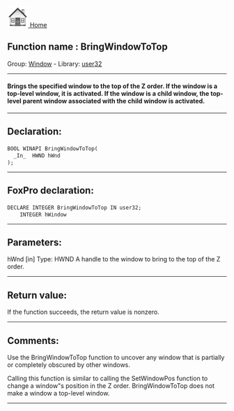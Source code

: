 [<img src="../../images/home.png"> Home ](https://github.com/VFPX/Win32API)  

## Function name : BringWindowToTop
Group: [Window](../../functions_group.md#Window)  -  Library: [user32](../../../libraries.md#user32)  
***  


#### Brings the specified window to the top of the Z order. If the window is a top-level window, it is activated. If the window is a child window, the top-level parent window associated with the child window is activated.
***  


## Declaration:
```foxpro  
BOOL WINAPI BringWindowToTop(
  _In_  HWND hWnd
);  
```  
***  


## FoxPro declaration:
```foxpro  
DECLARE INTEGER BringWindowToTop IN user32;
	INTEGER hWindow  
```  
***  


## Parameters:
hWnd [in]
Type: HWND
A handle to the window to bring to the top of the Z order.  
***  


## Return value:
If the function succeeds, the return value is nonzero.  
***  


## Comments:
Use the BringWindowToTop function to uncover any window that is partially or completely obscured by other windows.  
  
Calling this function is similar to calling the SetWindowPos function to change a window"s position in the Z order. BringWindowToTop does not make a window a top-level window.  
  
***  

